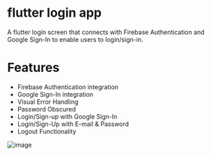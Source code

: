 # flutter login app
A flutter login screen that connects with Firebase Authentication and Google Sign-In to enable users to login/sign-in.

# Features
* Firebase Authentication integration
* Google Sign-In integration
* Visual Error Handling
* Password Obscured
* Login/Sign-up with Google Sign-In
* Login/Sign-Up with E-mail & Password
* Logout Functionality

![image](https://user-images.githubusercontent.com/54467942/157719528-0a066fe7-9dfa-4404-b0ab-f809941343da.png)
